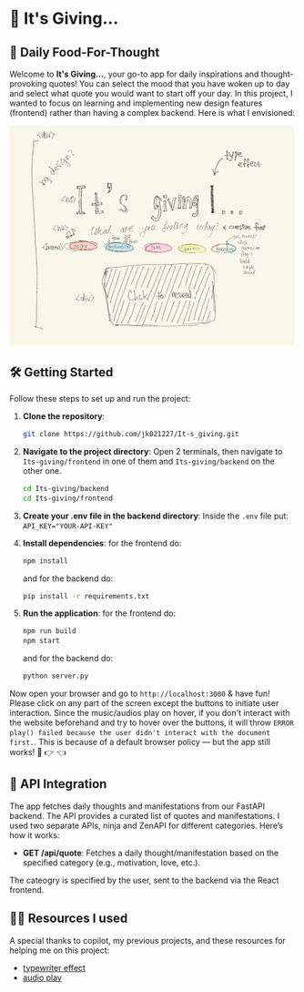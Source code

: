 # 🌼 It's Giving... 

## 🌭 Daily Food-For-Thought 

Welcome to **It's Giving...**, your go-to app for daily inspirations and thought-provoking quotes! You can select the mood that you have woken up to day and select what quote you would want to start off your day. In this project, I wanted to focus on learning and implementing new design features (frontend) rather than having a complex backend. Here is what I envisioned: 

<img src="https://github.com/jk021227/It-s_giving/blob/main/brainstorming.jpg" width="500">

## 🛠️ Getting Started

Follow these steps to set up and run the project:

1. **Clone the repository**:
   ```bash
   git clone https://github.com/jk021227/It-s_giving.git
   ```
   
2. **Navigate to the project directory**:
Open 2 terminals, then navigate to `Its-giving/frontend` in one of them and `Its-giving/backend` on the other one.
   ```bash
   cd Its-giving/backend
   cd Its-giving/frontend
   ```

3. **Create your .env file in the backend directory**:
    Inside the `.env` file put:
    `API_KEY="YOUR-API-KEY"`

4. **Install dependencies**:
   for the frontend do:
   ```bash
   npm install
   ```
   and for the backend do:
   ```bash
   pip install -r requirements.txt
   ```

5. **Run the application**:
   for the frontend do:
   ```bash
   npm run build
   npm start
   ```
   and for the backend do:
    ```bash
   python server.py
   ```

Now open your browser and go to `http://localhost:3000` & have fun! Please click on any part of the screen except the buttons to initiate user interaction. Since the music/audios play on hover, if you don't interact with the website beforehand and try to hover over the buttons, it will throw `ERROR play() failed because the user didn't interact with the document first.`. This is because of a default browser policy — but the app still works! 🥺 👉 👈 

## 📡 API Integration

The app fetches daily thoughts and manifestations from our FastAPI backend. The API provides a curated list of quotes and manifestations. I used two separate APIs, ninja and ZenAPI for different categories. Here’s how it works:

- **GET /api/quote**: Fetches a daily thought/manifestation based on the specified category (e.g., motivation, love, etc.).

The cateogry is specified by the user, sent to the backend via the React frontend.

## 🧑‍💻 Resources I used

A special thanks to copilot, my previous projects, and these resources for helping me on this project:
- [typewriter effect](https://css-tricks.com/snippets/css/typewriter-effect/)
- [audio play](https://www.w3schools.com/jsref/met_audio_play.asp)